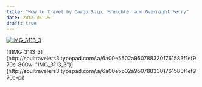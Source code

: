 ```yaml
---
title: "How to Travel by Cargo Ship, Freighter and Overnight Ferry"
date: 2012-06-15
draft: true
---
```


[![IMG_3113_3](https://soultravelers3.typepad.com/.a/6a00e5502a950788330167678e5c0d970b-200wi "IMG_3113_3")](http://soultravelers3.typepad.com/.a/6a00e5502a950788330167678e5c0d970b-pi)

<!--more--> [![IMG_3113_3](http://soultravelers3.typepad.com/.a/6a00e5502a9507883301761583f1ef970c-800wi "IMG_3113_3")](http://soultravelers3.typepad.com/.a/6a00e5502a9507883301761583f1ef970c-pi)
